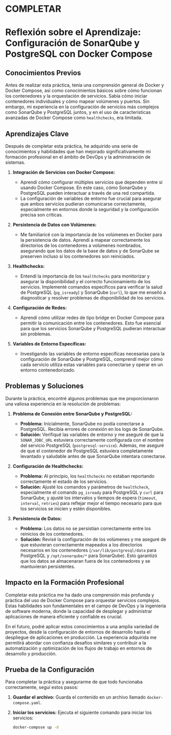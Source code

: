 # COMPLETAR  

# Reflexión sobre el Aprendizaje: Configuración de SonarQube y PostgreSQL con Docker Compose

## Conocimientos Previos

Antes de realizar esta práctica, tenía una comprensión general de Docker y Docker Compose, así como conocimientos básicos sobre cómo funcionan los contenedores y la orquestación de servicios. Sabía cómo iniciar contenedores individuales y cómo mapear volúmenes y puertos. Sin embargo, mi experiencia en la configuración de servicios más complejos como SonarQube y PostgreSQL juntos, y en el uso de características avanzadas de Docker Compose como `healthchecks`, era limitada.

## Aprendizajes Clave

Después de completar esta práctica, he adquirido una serie de conocimientos y habilidades que han mejorado significativamente mi formación profesional en el ámbito de DevOps y la administración de sistemas.

1. **Integración de Servicios con Docker Compose:**
   - Aprendí cómo configurar múltiples servicios que dependen entre sí usando Docker Compose. En este caso, cómo SonarQube y PostgreSQL pueden interactuar a través de una red compartida.
   - La configuración de variables de entorno fue crucial para asegurar que ambos servicios pudieran comunicarse correctamente, especialmente en entornos donde la seguridad y la configuración precisa son críticas.

2. **Persistencia de Datos con Volúmenes:**
   - Me familiaricé con la importancia de los volúmenes en Docker para la persistencia de datos. Aprendí a mapear correctamente los directorios de los contenedores a volúmenes nombrados, asegurando que los datos de la base de datos y de SonarQube se preserven incluso si los contenedores son reiniciados.

3. **Healthchecks:**
   - Entendí la importancia de los `healthchecks` para monitorizar y asegurar la disponibilidad y el correcto funcionamiento de los servicios. Implementé comandos específicos para verificar la salud de PostgreSQL (`pg_isready`) y SonarQube (`curl`), lo que me enseñó a diagnosticar y resolver problemas de disponibilidad de los servicios.

4. **Configuración de Redes:**
   - Aprendí cómo utilizar redes de tipo bridge en Docker Compose para permitir la comunicación entre los contenedores. Esto fue esencial para que los servicios SonarQube y PostgreSQL pudieran interactuar sin problemas.

5. **Variables de Entorno Específicas:**
   - Investigando las variables de entorno específicas necesarias para la configuración de SonarQube y PostgreSQL, comprendí mejor cómo cada servicio utiliza estas variables para conectarse y operar en un entorno contenedorizado.

## Problemas y Soluciones

Durante la práctica, encontré algunos problemas que me proporcionaron una valiosa experiencia en la resolución de problemas:

1. **Problema de Conexión entre SonarQube y PostgreSQL:**
   - **Problema:** Inicialmente, SonarQube no podía conectarse a PostgreSQL. Recibía errores de conexión en los logs de SonarQube.
   - **Solución:** Verifiqué las variables de entorno y me aseguré de que la `SONAR_JDBC_URL` estuviera correctamente configurada con el nombre del servicio PostgreSQL (`postgresql-service`). Además, me aseguré de que el contenedor de PostgreSQL estuviera completamente levantado y saludable antes de que SonarQube intentara conectarse.

2. **Configuración de Healthchecks:**
   - **Problema:** Al principio, los `healthchecks` no estaban reportando correctamente el estado de los servicios.
   - **Solución:** Ajusté los comandos y parámetros de `healthcheck`, especialmente el comando `pg_isready` para PostgreSQL y `curl` para SonarQube, y ajusté los intervalos y tiempos de espera (`timeout`, `interval`, `retries`) para reflejar mejor el tiempo necesario para que los servicios se inicien y estén disponibles.

3. **Persistencia de Datos:**
   - **Problema:** Los datos no se persistían correctamente entre los reinicios de los contenedores.
   - **Solución:** Revisé la configuración de los volúmenes y me aseguré de que estuvieran correctamente mapeados a los directorios necesarios en los contenedores (`/var/lib/postgresql/data` para PostgreSQL y `/opt/sonarqube/*` para SonarQube). Esto garantizó que los datos se almacenaran fuera de los contenedores y se mantuvieran persistentes.

## Impacto en la Formación Profesional

Completar esta práctica me ha dado una comprensión más profunda y práctica del uso de Docker Compose para orquestar servicios complejos. Estas habilidades son fundamentales en el campo de DevOps y la ingeniería de software moderna, donde la capacidad de desplegar y administrar aplicaciones de manera eficiente y confiable es crucial.

En el futuro, podré aplicar estos conocimientos a una amplia variedad de proyectos, desde la configuración de entornos de desarrollo hasta el despliegue de aplicaciones en producción. La experiencia adquirida me permitirá abordar con confianza desafíos similares y contribuir a la automatización y optimización de los flujos de trabajo en entornos de desarrollo y producción.

## Prueba de la Configuración

Para completar la práctica y asegurarme de que todo funcionaba correctamente, seguí estos pasos:

1. **Guardar el archivo:** Guarda el contenido en un archivo llamado `docker-compose.yaml`.

2. **Iniciar los servicios:** Ejecuta el siguiente comando para iniciar los servicios:
   ```bash
   docker-compose up -d
